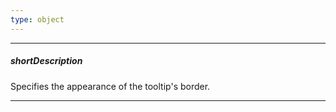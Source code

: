 ```yaml
---
type: object
---
```

---
##### shortDescription
Specifies the appearance of the tooltip's border.

---
